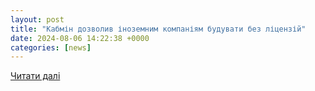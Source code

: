 ```yaml
---
layout: post
title: "Кабмін дозволив іноземним компаніям будувати без ліцензій"
date: 2024-08-06 14:22:38 +0000
categories: [news]
---
```


[Читати далі](https://elitexpert.ua/ekonomica/kabmin-dozvoliv-inozemnim-kompaniyam-buduvati-bez-licenzij/)

